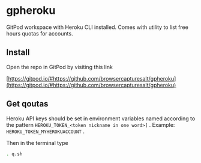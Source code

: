 # gpheroku

GitPod workspace with Heroku CLI installed. Comes with utility to list free hours quotas for accounts.

## Install

Open the repo in GitPod by visiting this link

[https://gitpod.io/#https://github.com/browsercapturesalt/gpheroku](https://gitpod.io/#https://github.com/browsercapturesalt/gpheroku)

## Get qoutas

Heroku API keys should be set in environment variables named according to the pattern `HEROKU_TOKEN_<token nickname in one word>]` . Example: `HEROKU_TOKEN_MYHEROKUACCOUNT` .

Then in the terminal type

```bash
. q.sh
```

